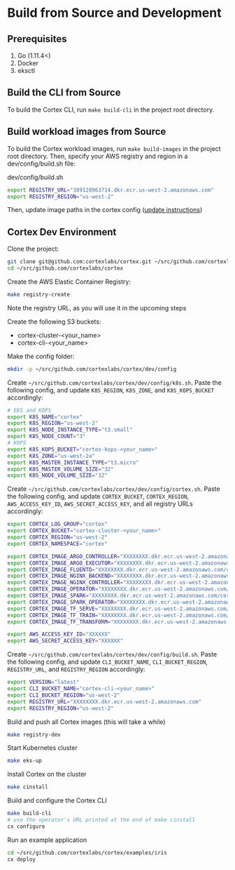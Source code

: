 # Build from Source and Development

## Prerequisites

1. Go (1.11.4<)
1. Docker
1. eksctl

## Build the CLI from Source
To build the Cortex CLI, run `make build-cli` in the project root directory.


## Build workload images from Source
To build the Cortex workload images, run `make build-images` in the project root directory.
Then, specify your AWS registry and region in a dev/config/build.sh file:

dev/config/build.sh

```bash
export REGISTRY_URL="389128963714.dkr.ecr.us-west-2.amazonaws.com"
export REGISTRY_REGION="us-west-2"
```

Then, update image paths in the cortex config ([update instructions](operator/config.md))

## Cortex Dev Environment

Clone the project:

```bash
git clone git@github.com:cortexlabs/cortex.git ~/src/github.com/cortexlabs/cortex
cd ~/src/github.com/cortexlabs/cortex
```

Create the AWS Elastic Container Registry:

```bash
make registry-create
```

Note the registry URL, as you will use it in the upcoming steps

Create the following S3 buckets:

- cortex-cluster-<your_name>
- cortex-cli-<your_name>

Make the config folder:

```bash
mkdir -p ~/src/github.com/cortexlabs/cortex/dev/config
```

Create `~/src/github.com/cortexlabs/cortex/dev/config/k8s.sh`. Paste the following config, and update `K8S_REGION`, `K8S_ZONE`, and `K8S_KOPS_BUCKET` accordingly:

```bash
# EKS and KOPS
export K8S_NAME="cortex"
export K8S_REGION="us-west-2"
export K8S_NODE_INSTANCE_TYPE="t3.small"
export K8S_NODE_COUNT="3"
# KOPS
export K8S_KOPS_BUCKET="cortex-kops-<your_name>"
export K8S_ZONE="us-west-2a"
export K8S_MASTER_INSTANCE_TYPE="t3.micro"
export K8S_MASTER_VOLUME_SIZE="32"
export K8S_NODE_VOLUME_SIZE="32"
```

Create `~/src/github.com/cortexlabs/cortex/dev/config/cortex.sh`. Paste the following config, and update `CORTEX_BUCKET`, `CORTEX_REGION`, `AWS_ACCESS_KEY_ID`, `AWS_SECRET_ACCESS_KEY`, and all registry URLs accordingly:

```bash
export CORTEX_LOG_GROUP="cortex"
export CORTEX_BUCKET="cortex-cluster-<your_name>"
export CORTEX_REGION="us-west-2"
export CORTEX_NAMESPACE="cortex"

export CORTEX_IMAGE_ARGO_CONTROLLER="XXXXXXXX.dkr.ecr.us-west-2.amazonaws.com/cortexlabs/argo-controller:latest"
export CORTEX_IMAGE_ARGO_EXECUTOR="XXXXXXXX.dkr.ecr.us-west-2.amazonaws.com/cortexlabs/argo-executor:latest"
export CORTEX_IMAGE_FLUENTD="XXXXXXXX.dkr.ecr.us-west-2.amazonaws.com/cortexlabs/fluentd:latest"
export CORTEX_IMAGE_NGINX_BACKEND="XXXXXXXX.dkr.ecr.us-west-2.amazonaws.com/cortexlabs/nginx-backend:latest"
export CORTEX_IMAGE_NGINX_CONTROLLER="XXXXXXXX.dkr.ecr.us-west-2.amazonaws.com/cortexlabs/nginx-controller:latest"
export CORTEX_IMAGE_OPERATOR="XXXXXXXX.dkr.ecr.us-west-2.amazonaws.com/cortexlabs/operator:latest"
export CORTEX_IMAGE_SPARK="XXXXXXXX.dkr.ecr.us-west-2.amazonaws.com/cortexlabs/spark:latest"
export CORTEX_IMAGE_SPARK_OPERATOR="XXXXXXXX.dkr.ecr.us-west-2.amazonaws.com/cortexlabs/spark-operator:latest"
export CORTEX_IMAGE_TF_SERVE="XXXXXXXX.dkr.ecr.us-west-2.amazonaws.com/cortexlabs/tf-serve:latest"
export CORTEX_IMAGE_TF_TRAIN="XXXXXXXX.dkr.ecr.us-west-2.amazonaws.com/cortexlabs/tf-train:latest"
export CORTEX_IMAGE_TF_TRANSFORM="XXXXXXXX.dkr.ecr.us-west-2.amazonaws.com/cortexlabs/tf-transform:latest"

export AWS_ACCESS_KEY_ID="XXXXXX"
export AWS_SECRET_ACCESS_KEY="XXXXXX"
```

Create `~/src/github.com/cortexlabs/cortex/dev/config/build.sh`. Paste the following config, and update `CLI_BUCKET_NAME`, `CLI_BUCKET_REGION`, `REGISTRY_URL`, and `REGISTRY_REGION` accordingly:

```bash
export VERSION="latest"
export CLI_BUCKET_NAME="cortex-cli-<your_name>"
export CLI_BUCKET_REGION="us-west-2"
export REGISTRY_URL="XXXXXXXX.dkr.ecr.us-west-2.amazonaws.com"
export REGISTRY_REGION="us-west-2"
```

Build and push all Cortex images (this will take a while)

```bash
make registry-dev
```

Start Kubernetes cluster

```bash
make eks-up
```

Install Cortex on the cluster

```bash
make cinstall
```

Build and configure the Cortex CLI

```bash
make build-cli
# use the operator's URL printed at the end of make cinstall
cx configure
```

Run an example application

```bash
cd ~/src/github.com/cortexlabs/cortex/examples/iris
cx deploy
```
